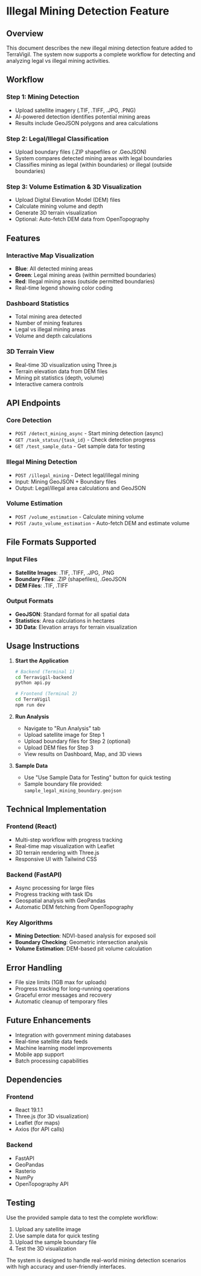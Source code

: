 # Illegal Mining Detection Feature

## Overview
This document describes the new illegal mining detection feature added to TerraVigil. The system now supports a complete workflow for detecting and analyzing legal vs illegal mining activities.

## Workflow

### Step 1: Mining Detection
- Upload satellite imagery (.TIF, .TIFF, .JPG, .PNG)
- AI-powered detection identifies potential mining areas
- Results include GeoJSON polygons and area calculations

### Step 2: Legal/Illegal Classification
- Upload boundary files (.ZIP shapefiles or .GeoJSON)
- System compares detected mining areas with legal boundaries
- Classifies mining as legal (within boundaries) or illegal (outside boundaries)

### Step 3: Volume Estimation & 3D Visualization
- Upload Digital Elevation Model (DEM) files
- Calculate mining volume and depth
- Generate 3D terrain visualization
- Optional: Auto-fetch DEM data from OpenTopography

## Features

### Interactive Map Visualization
- **Blue**: All detected mining areas
- **Green**: Legal mining areas (within permitted boundaries)
- **Red**: Illegal mining areas (outside permitted boundaries)
- Real-time legend showing color coding

### Dashboard Statistics
- Total mining area detected
- Number of mining features
- Legal vs illegal mining areas
- Volume and depth calculations

### 3D Terrain View
- Real-time 3D visualization using Three.js
- Terrain elevation data from DEM files
- Mining pit statistics (depth, volume)
- Interactive camera controls

## API Endpoints

### Core Detection
- `POST /detect_mining_async` - Start mining detection (async)
- `GET /task_status/{task_id}` - Check detection progress
- `GET /test_sample_data` - Get sample data for testing

### Illegal Mining Detection
- `POST /illegal_mining` - Detect legal/illegal mining
- Input: Mining GeoJSON + Boundary files
- Output: Legal/illegal area calculations and GeoJSON

### Volume Estimation
- `POST /volume_estimation` - Calculate mining volume
- `POST /auto_volume_estimation` - Auto-fetch DEM and estimate volume

## File Formats Supported

### Input Files
- **Satellite Images**: .TIF, .TIFF, .JPG, .PNG
- **Boundary Files**: .ZIP (shapefiles), .GeoJSON
- **DEM Files**: .TIF, .TIFF

### Output Formats
- **GeoJSON**: Standard format for all spatial data
- **Statistics**: Area calculations in hectares
- **3D Data**: Elevation arrays for terrain visualization

## Usage Instructions

1. **Start the Application**
   ```bash
   # Backend (Terminal 1)
   cd Terravigil-backend
   python api.py
   
   # Frontend (Terminal 2)
   cd TerraVigil
   npm run dev
   ```

2. **Run Analysis**
   - Navigate to "Run Analysis" tab
   - Upload satellite image for Step 1
   - Upload boundary files for Step 2 (optional)
   - Upload DEM files for Step 3
   - View results on Dashboard, Map, and 3D views

3. **Sample Data**
   - Use "Use Sample Data for Testing" button for quick testing
   - Sample boundary file provided: `sample_legal_mining_boundary.geojson`

## Technical Implementation

### Frontend (React)
- Multi-step workflow with progress tracking
- Real-time map visualization with Leaflet
- 3D terrain rendering with Three.js
- Responsive UI with Tailwind CSS

### Backend (FastAPI)
- Async processing for large files
- Progress tracking with task IDs
- Geospatial analysis with GeoPandas
- Automatic DEM fetching from OpenTopography

### Key Algorithms
- **Mining Detection**: NDVI-based analysis for exposed soil
- **Boundary Checking**: Geometric intersection analysis
- **Volume Estimation**: DEM-based pit volume calculation

## Error Handling

- File size limits (1GB max for uploads)
- Progress tracking for long-running operations
- Graceful error messages and recovery
- Automatic cleanup of temporary files

## Future Enhancements

- Integration with government mining databases
- Real-time satellite data feeds
- Machine learning model improvements
- Mobile app support
- Batch processing capabilities

## Dependencies

### Frontend
- React 19.1.1
- Three.js (for 3D visualization)
- Leaflet (for maps)
- Axios (for API calls)

### Backend
- FastAPI
- GeoPandas
- Rasterio
- NumPy
- OpenTopography API

## Testing

Use the provided sample data to test the complete workflow:
1. Upload any satellite image
2. Use sample data for quick testing
3. Upload the sample boundary file
4. Test the 3D visualization

The system is designed to handle real-world mining detection scenarios with high accuracy and user-friendly interfaces.


